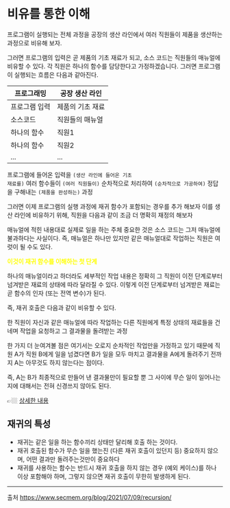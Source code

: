 # 비유를 통한 이해

프로그램이 실행되는 전체 과정을 공장의 생산 라인에서 여러 직원들이 제품을 
생산하는 과정으로 비유해 보자. 

그러면 프로그램의 입력은 곧 제품의 기초 재료가 되고, 소스 코드는 직원들의 
매뉴얼에 비유할 수 있다. 
각 직원은 하나의 함수를 담당한다고 가정하겠습니다. 그러면 프로그램이 
실행되는 흐름은 다음과 같아진다.

|프로그래밍|공장 생산 라인|
|---|---|
|프로그램 입력|제품의 기초 재료|
|소스코드|직원들의 매뉴얼|
|하나의 함수| 직원1|
|하나의 함수| 직원2|
|...|...|

프로그램에 들어온 입력을 <code>(생산 라인에 들어온 기초 재료를)</code> 
여러 함수들이 <code>(여러 직원들이)</code> 순차적으로 처리하여 
<code>(순차적으로 가공하여)</code> 정답을 구해내는 <code>(제품을 
완성하는)</code> 과정

그러면 이제 프로그램의 실행 과정에 재귀 함수가 포함되는 경우를 추가 해보자 
이를 생산 라인에 비유하기 위해, 직원을 다음과 같이 조금 더 명확히 재정의 
해보자


매뉴얼에 적힌 내용대로 실제로 일을 하는 주체
중요한 것은 소스 코드는 그저 매뉴얼에 불과하다는 사실이다. 
즉, 매뉴얼은 하나만 있지만 같은 매뉴얼대로 작업하는 직원은 여럿이 될 수도 
있다. 

<span style="color: yellow">**이것이 재귀 함수를 이해하는 첫 단계**</span>

하나의 매뉴얼이라고 하더라도 세부적인 작업 내용은 정확히 그 직원이 이전 
단계로부터 넘겨받은 재료의 상태에 따라 달라질 수 있다. 
이렇게 이전 단계로부터 넘겨받은 재료는 곧 함수의 인자 (또는 전역 변수)가 
된다.

즉, 재귀 호출은 다음과 같이 비유할 수 있다.

한 직원이 자신과 같은 매뉴얼에 따라 작업하는 다른 직원에게 특정 상태의 
재료들을 건네며 작업을 요청하고 그 결과물을 돌려받는 과정

한 가지 더 눈여겨볼 점은 여기서는 오로지 순차적인 작업만을 가정하고 있기 
때문에 직원 A가 직원 B에게 일을 넘겼다면 B가 일을 모두 마치고 결과물을 
A에게 돌려주기 전까지 A는 아무것도 하지 않는다는 점이다. 

즉, A는 B가 최종적으로 만들어 낸 결과물만이 필요할 뿐 그 사이에 무슨 일이 
일어나는지에 대해서는 전혀 신경쓰지 않아도 된다.

👉🏼 [상세한 내용 ](https://www.secmem.org/blog/2021/07/09/recursion/)

## 재귀의 특성
- 재귀는 같은 일을 하는 함수끼리 상태만 달리해 호출 하는 것이다.
- 재귀 호출된 함수가 무슨 일을 했는진 (다른 재귀 호출이 있던지 등) 
중요하지 않으며, 어떤 결과만 돌려주는것만이 중요하다
- 재귀를 사용하는 함수는 반드시 재귀 호출을 하지 않는 경우 (예외 케이스)를 
하나 이상 포함해야 하며, 그렇지 않으면 재귀 호출이 무한히 발생하게 된다.


-----------
출처 
https://www.secmem.org/blog/2021/07/09/recursion/
